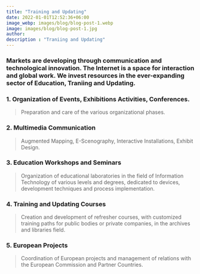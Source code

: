 ```yaml
---
title: "Training and Updating"
date: 2022-01-01T12:52:36+06:00
image_webp: images/blog/blog-post-1.webp
image: images/blog/blog-post-1.jpg
author:
description : "Traniing and Updating"
---
```


### Markets are developing through communication and technological innovation. The Internet is a space for interaction and global work. We invest resources in the ever-expanding sector of Education, Traniing and Updating.

### 1. Organization of Events, Exhibitions Activities, Conferences.

> Preparation and care of the various organizational phases.

### 2. Multimedia Communication
 
> Augmented Mapping, E-Scenography, Interactive Installations, Exhibit Design.

### 3. Education Workshops and Seminars

> Organization of educational laboratories in the field of Information Technology of various levels and degrees, dedicated to devices, development techniques and process implementation.

### 4. Training and Updating Courses

> Creation and development of refresher courses, with customized training paths for public bodies or private companies, in the archives and libraries field.

### 5. European Projects

> Coordination of European projects and management of relations with the European Commission and Partner Countries.
